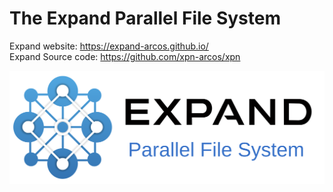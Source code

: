 # The Expand Parallel File System

Expand website: https://expand-arcos.github.io/ <br>
Expand Source code: https://github.com/xpn-arcos/xpn

![New logo for the Expand Parallel File System.](xpn-logo.svg)
